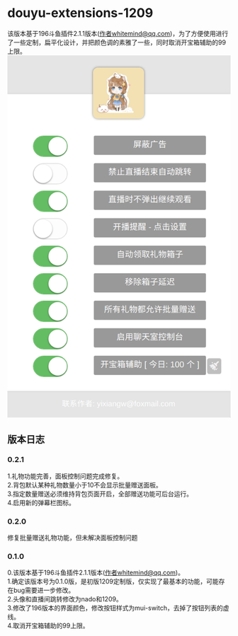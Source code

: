 # douyu-extensions-1209

该版本基于196斗鱼插件2.1.1版本(作者whitemind@qq.com)，为了方便使用进行了一些定制，扁平化设计，并把颜色调的素雅了一些，同时取消开宝箱辅助的99上限。  
![image](https://github.com/wyixiang/douyu-extensions-1209/blob/master/pic/UI.png)

## 版本日志

### 0.2.1
1.礼物功能完善，面板控制问题完成修复。  
2.背包默认某种礼物数量小于10不会显示批量赠送面板。  
3.指定数量赠送必须维持背包页面开启，全部赠送功能可后台运行。  
4.启用新的弹幕栏图标。  

### 0.2.0
修复批量赠送礼物功能，但未解决面板控制问题

### 0.1.0

0.该版本基于196斗鱼插件2.1.1版本(作者whitemind@qq.com)。  
1.确定该版本号为0.1.0版，是初版1209定制版，仅实现了最基本的功能，可能存在bug需要进一步修改。  
2.头像和直播间跳转修改为nado和1209。  
3.修改了196版本的界面颜色，修改按钮样式为mui-switch，去掉了按钮列表的虚线。  
4.取消开宝箱辅助的99上限。
